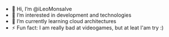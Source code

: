 - 👋 Hi, I’m @iLeoMonsalve
- 👀 I’m interested in development and technologies
- 🌱 I’m currently learning cloud architectures
- ⚡ Fun fact: I am really bad at videogames, but at leat I'am try :)

<!---
iLeoMonsalve/iLeoMonsalve is a ✨ special ✨ repository because its `README.md` (this file) appears on your GitHub profile.
You can click the Preview link to take a look at your changes.
--->
